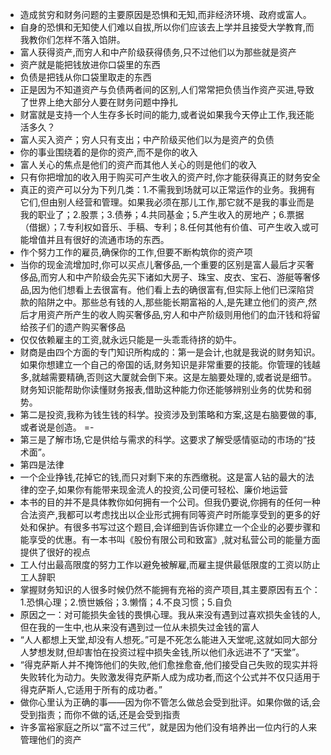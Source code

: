 - 造成贫穷和财务问题的主要原因是恐惧和无知,而非经济环境、政府或富人。
- 自身的恐惧和无知使人们难以自拔,所以你们应该去上学并且接受大学教育,而我教你们怎样不落入馅阱。
- 富人获得资产,而穷人和中产阶级获得债务,只不过他们以为那些就是资产
- 资产就是能把钱放进你口袋里的东西
- 负债是把钱从你口袋里取走的东西
- 正是因为不知道资产与负债两者间的区别,人们常常把负债当作资产买进,导致了世界上绝大部分人要在财务问题中挣扎
- 财富就是支持一个人生存多长时间的能力,或者说如果我今天停止工作,我还能活多久？ 
- 富人买入资产；穷人只有支出；中产阶级买他们以为是资产的负债
- 你的事业围绕着的是你的资产,而不是你的收入
- 富人关心的焦点是他们的资产而其他人关心的则是他们的收入
- 只有你把增加的收入用于购买可产生收入的资产时,你才能获得真正的财务安全
- 真正的资产可以分为下列几类：1.不需我到场就可以正常运作的业务。我拥有它们,但由别人经营和管理。如果我必须在那儿工作,那它就不是我的事业而是我的职业了；2.股票；3.债券；4.共同基金；5.产生收入的房地产；6.票据（借据）；7.专利权如音乐、手稿、专利；8.任何其他有价值、可产生收入或可能增值并且有很好的流通市场的东西。 
- 作个努力工作的雇员,确保你的工作,但要不断构筑你的资产项
- 当你的现金流增加时,你可以买点儿奢侈品,一个重要的区别是富人最后才买奢侈品,而穷人和中产阶级会先买下诸如大房子、珠宝、皮衣、宝石、游艇等奢侈品,因为他们想看上去很富有。他们看上去的确很富有,但实际上他们已深陷贷款的陷阱之中。那些总有钱的人,那些能长期富裕的人,是先建立他们的资产,然后才用资产所产生的收人购买奢侈品,穷人和中产阶级则用他们的血汗钱和将留给孩子们的遗产购买奢侈品
- 仅仅依赖雇主的工资,就永远只能是一头乖乖待挤的奶牛。 
- 财商是由四个方面的专门知识所构成的：第一是会计,也就是我说的财务知识。如果你想建立一个自己的帝国的话,财务知识是非常重要的技能。你管理的钱越多,就越需要精确,否则这大厦就会倒下来。这是左脑要处理的,或者说是细节。财务知识能帮助你读懂财务报表,借助这种能力你还能够辨别业务的优势和弱势。 
- 第二是投资,我称为钱生钱的科学。投资涉及到策略和方案,这是右脑要做的事,或者说是创造。 =-
- 第三是了解市场,它是供给与需求的科学。这要求了解受感情驱动的市场的“技术面”。
- 第四是法律
- 一个企业挣钱,花掉它的钱,而只对剩下来的东西缴税。这是富人钻的最大的法律的空子,如果你有能带来现金流人的投资,公司便可轻松、廉价地运营
- 本书的目的并不是具体教你如何拥有一个公司。但我仍要说,你拥有的任何一种合法资产,我都可以考虑找出以企业形式拥有同等资产时所能享受到的更多的好处和保护。有很多书写过这个题目,会详细到告诉你建立一个企业的必要步骤和能享受的优惠。有一本书叫《股份有限公司和致富》,就对私营公司的能量方面提供了很好的视点
- 工人付出最高限度的努力工作以避免被解雇,而雇主提供最低限度的工资以防止工人辞职
- 掌握财务知识的人很多时候仍然不能拥有充裕的资产项目,其主要原因有五个：1.恐惧心理；2.愤世嫉俗；3.懒惰；4.不良习惯；5.自负
- 原因之一：对可能损失金钱的畏惧心理。我从来没有遇到过喜欢损失金钱的人,但在我的一生中,也从来没有遇到过一位从未损失过金钱的富人
- “人人都想上天堂,却没有人想死。”可是不死怎么能进入天堂呢,这就如同大部分人梦想发财,但却害怕在投资过程中损失金钱,所以他们永远进不了“天堂”。 
- “得克萨斯人并不掩饰他们的失败,他们愈挫愈奋,他们接受自己失败的现实并将失败转化为动力。失败激发得克萨斯人成为成功者,而这个公式并不仅只适用于得克萨斯人,它适用于所有的成功者。”
- 做你心里认为正确的事——因为你不管怎么做总会受到批评。如果你做的话,会受到指责；而你不做的话,还是会受到指责
- 许多富裕家庭之所以“富不过三代”，就是因为他们没有培养出一位内行的人来管理他们的资产
